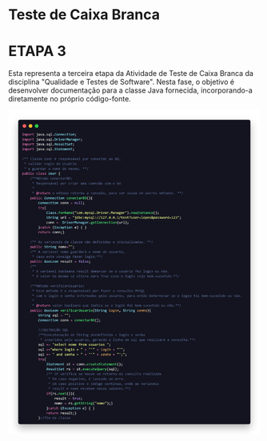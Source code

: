 # Teste de Caixa Branca 
# ETAPA 3

Esta representa a terceira etapa da Atividade de Teste de Caixa Branca da disciplina "Qualidade e Testes de Software". Nesta fase, o objetivo é desenvolver documentação para a classe Java fornecida, incorporando-a diretamente no próprio código-fonte.

![Classe Calculadora](imgs/documented-code.png)
